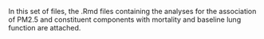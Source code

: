 In this set of files, the .Rmd files containing the analyses for the association of PM2.5 and constituent components with mortality and baseline lung function are attached.
